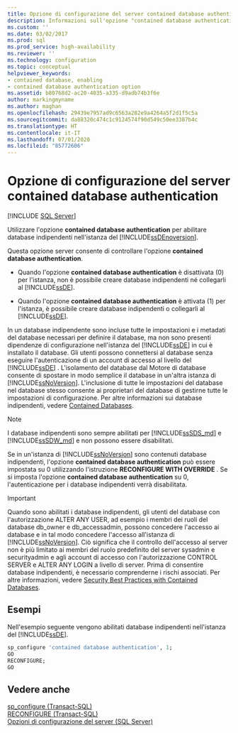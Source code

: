 ```yaml
---
title: Opzione di configurazione del server contained database authentication | Microsoft Docs
description: Informazioni sull'opzione "contained database authentication". Scoprire come attivarla in modo che sia possibile collegare database indipendenti al motore di database di SQL Server.
ms.custom: ''
ms.date: 03/02/2017
ms.prod: sql
ms.prod_service: high-availability
ms.reviewer: ''
ms.technology: configuration
ms.topic: conceptual
helpviewer_keywords:
- contained database, enabling
- contained database authentication option
ms.assetid: b80768d2-ac20-4035-a335-d9adb74b3f6e
author: markingmyname
ms.author: maghan
ms.openlocfilehash: 29439e7957ad9c6563a282e9a4264a5f2d1f5c5a
ms.sourcegitcommit: da88320c474c1c9124574f90d549c50ee3387b4c
ms.translationtype: HT
ms.contentlocale: it-IT
ms.lasthandoff: 07/01/2020
ms.locfileid: "85772606"
---
```

# <a name="contained-database-authentication-server-configuration-option"></a>Opzione di configurazione del server contained database authentication
 [!INCLUDE [SQL Server](../../includes/applies-to-version/sqlserver.md)]

  Utilizzare l'opzione **contained database authentication** per abilitare database indipendenti nell'istanza del [!INCLUDE[ssDEnoversion](../../includes/ssdenoversion-md.md)].  
  
 Questa opzione server consente di controllare l'opzione **contained database authentication**.  
  
-   Quando l'opzione **contained database authentication** è disattivata (0) per l'istanza, non è possibile creare database indipendenti né collegarli al [!INCLUDE[ssDE](../../includes/ssde-md.md)].  
  
-   Quando l'opzione **contained database authentication** è attivata (1) per l'istanza, è possibile creare database indipendenti o collegarli al [!INCLUDE[ssDE](../../includes/ssde-md.md)].  
  
 In un database indipendente sono incluse tutte le impostazioni e i metadati del database necessari per definire il database, ma non sono presenti dipendenze di configurazione nell'istanza del [!INCLUDE[ssDE](../../includes/ssde-md.md)] in cui è installato il database. Gli utenti possono connettersi al database senza eseguire l'autenticazione di un account di accesso al livello del [!INCLUDE[ssDE](../../includes/ssde-md.md)] . L'isolamento del database dal Motore di database consente di spostare in modo semplice il database in un'altra istanza di [!INCLUDE[ssNoVersion](../../includes/ssnoversion-md.md)]. L'inclusione di tutte le impostazioni del database nel database stesso consente ai proprietari del database di gestirne tutte le impostazioni di configurazione. Per altre informazioni sui database indipendenti, vedere [Contained Databases](../../relational-databases/databases/contained-databases.md).  

> [!NOTE]
> I database indipendenti sono sempre abilitati per [!INCLUDE[ssSDS_md](../../includes/sssds-md.md)] e [!INCLUDE[ssSDW_md](../../includes/sssdw-md.md)] e non possono essere disabilitati.
  
 Se in un'istanza di [!INCLUDE[ssNoVersion](../../includes/ssnoversion-md.md)] sono contenuti database indipendenti, l'opzione **contained database authentication** può essere impostata su 0 utilizzando l'istruzione **RECONFIGURE WITH OVERRIDE** . Se si imposta l'opzione **contained database authentication** su 0, l'autenticazione per i database indipendenti verrà disabilitata.  
  
> [!IMPORTANT]  
>  Quando sono abilitati i database indipendenti, gli utenti del database con l'autorizzazione ALTER ANY USER, ad esempio i membri dei ruoli del database db_owner e db_accessadmin, possono concedere l'accesso ai database e in tal modo concedere l'accesso all'istanza di [!INCLUDE[ssNoVersion](../../includes/ssnoversion-md.md)]. Ciò significa che il controllo dell'accesso al server non è più limitato ai membri del ruolo predefinito del server sysadmin e securityadmin e agli account di accesso con l'autorizzazione CONTROL SERVER e ALTER ANY LOGIN a livello di server. Prima di consentire database indipendenti, è necessario comprenderne i rischi associati. Per altre informazioni, vedere [Security Best Practices with Contained Databases](../../relational-databases/databases/security-best-practices-with-contained-databases.md).  
  
## <a name="examples"></a>Esempi  
 Nell'esempio seguente vengono abilitati database indipendenti nell'istanza del [!INCLUDE[ssDE](../../includes/ssde-md.md)].  
  
```sql  
sp_configure 'contained database authentication', 1;  
GO  
RECONFIGURE;  
GO  
```  
  
## <a name="see-also"></a>Vedere anche  
 [sp_configure &#40;Transact-SQL&#41;](../../relational-databases/system-stored-procedures/sp-configure-transact-sql.md)   
 [RECONFIGURE &#40;Transact-SQL&#41;](../../t-sql/language-elements/reconfigure-transact-sql.md)   
 [Opzioni di configurazione del server &#40;SQL Server&#41;](../../database-engine/configure-windows/server-configuration-options-sql-server.md)  
  
  

